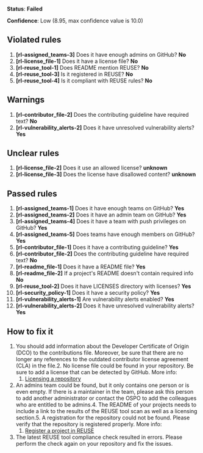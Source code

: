 **Status**: **Failed**

**Confidence**: Low (8.95, max confidence value is 10.0)

## Violated rules

1.  **[rl-assigned_teams-3]** Does it have enough admins on GitHub? **No**
1.  **[rl-license_file-1]** Does it have a license file? **No**
1.  **[rl-reuse_tool-1]** Does README mention REUSE? **No**
1.  **[rl-reuse_tool-3]** Is it registered in REUSE? **No**
1.  **[rl-reuse_tool-4]** Is it compliant with REUSE rules? **No**


## Warnings

1.  **[rl-contributor_file-2]** Does the contributing guideline have required text? **No**
1.  **[rl-vulnerability_alerts-2]** Does it have unresolved vulnerability alerts? **Yes**


## Unclear rules

1.  **[rl-license_file-2]** Does it use an allowed license? **unknown**
1.  **[rl-license_file-3]** Does the license have disallowed content? **unknown**


## Passed rules

1.  **[rl-assigned_teams-1]** Does it have enough teams on GitHub? **Yes**
1.  **[rl-assigned_teams-2]** Does it have an admin team on GitHub? **Yes**
1.  **[rl-assigned_teams-4]** Does it have a team with push privileges on GitHub? **Yes**
1.  **[rl-assigned_teams-5]** Does teams have enough members on GitHub? **Yes**
1.  **[rl-contributor_file-1]** Does it have a contributing guideline? **Yes**
1.  **[rl-contributor_file-2]** Does the contributing guideline have required text? **No**
1.  **[rl-readme_file-1]** Does it have a README file? **Yes**
1.  **[rl-readme_file-2]** If a project's README doesn't contain required info **No**
1.  **[rl-reuse_tool-2]** Does it have LICENSES directory with licenses? **Yes**
1.  **[rl-security_policy-1]** Does it have a security policy? **Yes**
1.  **[rl-vulnerability_alerts-1]** Are vulnerability alerts enabled? **Yes**
1.  **[rl-vulnerability_alerts-2]** Does it have unresolved vulnerability alerts? **Yes**


## How to fix it

1.  You should add information about the Developer Certificate of Origin (DCO) to the contributions file. Moreover, be sure that there are no longer any references to the outdated contributor license agreement (CLA) in the file.2.  No license file could be found in your repository. Be sure to add a license that can be detected by GitHub.
    More info:
    1.  [Licensing a repository](https://docs.github.com/en/github/creating-cloning-and-archiving-repositories/licensing-a-repository#determining-the-location-of-your-license)
3.  An admins team could be found, but it only contains one person or is even empty. If there is a maintainer in the team, please ask this person to add another administrator or contact the OSPO to add the colleagues who are entitled to be admins.4.  The README of your projects needs to include a link to the results of the REUSE tool scan as well as a licensing section.5.  A registration for the repository could not be found. Please verify that the repository is registered properly.
    More info:
    1.  [Register a project in REUSE](https://api.reuse.software/register)
6.  The latest REUSE tool compliance check resulted in errors. Please perform the check again on your repository and fix the issues.
